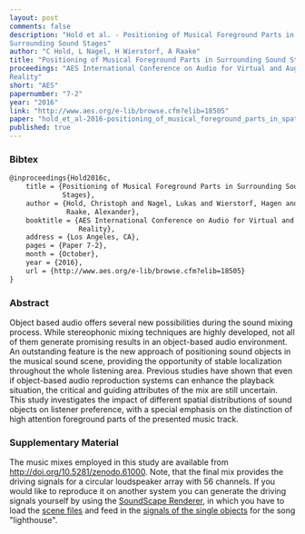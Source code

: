 ```yaml
---
layout: post
comments: false
description: "Hold et al. - Positioning of Musical Foreground Parts in
Surrounding Sound Stages"
author: "C Hold, L Nagel, H Wierstorf, A Raake"
title: "Positioning of Musical Foreground Parts in Surrounding Sound Stages"
proceedings: "AES International Conference on Audio for Virtual and Augmented
Reality"
short: "AES"
papernumber: "7-2"
year: "2016"
link: "http://www.aes.org/e-lib/browse.cfm?elib=18505"
paper: "hold_et_al-2016-positioning_of_musical_foreground_parts_in_spatial_audio.pdf"
published: true
---
```


### Bibtex

```latex
@inproceedings{Hold2016c,
    title = {Positioning of Musical Foreground Parts in Surrounding Sound
             Stages},
    author = {Hold, Christoph and Nagel, Lukas and Wierstorf, Hagen and
              Raake, Alexander},
    booktitle = {AES International Conference on Audio for Virtual and Augmented
                 Reality},
    address = {Los Angeles, CA},
    pages = {Paper 7-2},
    month = {October},
    year = {2016},
    url = {http://www.aes.org/e-lib/browse.cfm?elib=18505}
}
```

### Abstract

Object based audio offers several new possibilities during the sound mixing
process. While stereophonic mixing techniques are highly developed, not all of
them generate promising results in an object-based audio environment. An
outstanding feature is the new approach of positioning sound objects in the
musical sound scene, providing the opportunity of stable localization throughout
the whole listening area. Previous studies have shown that even if object-based
audio reproduction systems can enhance the playback situation, the critical and
guiding attributes of the mix are still uncertain. This study investigates the
impact of different spatial distributions of sound objects on listener
preference, with a special emphasis on the distinction of high attention
foreground parts of the presented music track.

### Supplementary Material

The music mixes employed in this study are available from
http://doi.org/10.5281/zenodo.61000. Note, that the final mix provides the
driving signals for a circular loudspeaker array with 56 channels. If you would
like to reproduce it on another system you can generate the driving signals
yourself by using the [SoundScape Renderer](http://spatialaudio.net/ssr/), in
which you have to load the [scene files](http://doi.org/10.5281/zenodo.61110)
and feed in the [signals of the single
objects](http://doi.org/10.5281/zenodo.55718) for the song "lighthouse".
